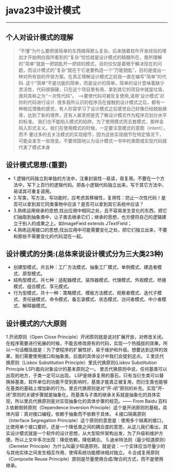 # java23中设计模式
-------------------------
## 个人对设计模式的理解
> “不懂”为什么要把很简单的东西搞得那么复杂。后来随着软件开发经验的增加才开始明白我所看到的“复杂”恰恰就是设计模式的精髓所在，我所理解的“简单”就是一把钥匙开一把锁的模式，目的仅仅是着眼于解决现在的问题，而设计模式的“复杂”就在于它是要构造一个“万能钥匙”，目的是提出一种对所有锁的开锁方案。在真正理解设计模式之前我一直在编写“简单”的代码.
  这个“简单”不是功能的简单，而是设计的简单。简单的设计意味着缺少灵活性，代码很钢硬，只在这个项目里有用，拿到其它的项目中就是垃圾，我将其称之为“一次性代码”。
  -->要使代码可被反复使用,请用'设计模式'对你的代码进行设计.
  很多我所认识的程序员在接触到设计模式之后，都有一种相见恨晚的感觉，有人形容学习了设计模式之后感觉自己好像已经脱胎换骨，达到了新的境界，还有人甚至把是否了解设计模式作为程序员划分水平的标准。
  我们也不能陷入模式的陷阱，为了使用模式而去套模式，那样会陷入形式主义。我们在使用模式的时候，一定要注意模式的意图（intent），而不 要过多的去关注模式的实现细节，因为这些实现细节在特定情况下，可能会发生一些改变。不要顽固地认为设计模式一书中的类图或实现代码就代表了模式本身
  
## 设计模式思想:(重要)
  - 1.逻辑代码独立到单独的方法中，注重封装性--易读，易复用。不要在一个方法中，写下上百行的逻辑代码。把各小逻辑代码独立出来，写于其它方法中，易读其可重复调用。
  - 2.写类，写方法，写功能时，应考虑其移植性，复用性：防止一次性代码！是否可以拿到其它同类事物中应该？是否可以拿到其它系统中应该？
  - 3.熟练运用继承的思想,找出应用中相同之处，且不容易发生变化的东西，把它们抽取到抽象类中，让子类去继承它们；继承的思想，也方便将自己的逻辑建立于别人的成果之上。如ImageField extends JTextField；
  - 4.熟练运用接口的思想,找出应用中可能需要变化之处，把它们独立出来，不要和那些不需要变化的代码混在一起。
  
## 设计模式的分类:(总体来说设计模式分为三大类23种)
  - 创建型模式，共五种：工厂方法模式、抽象工厂模式、单例模式、建造者模式、原型模式。
  - 结构型模式，共七种：适配器模式、装饰器模式、代理模式、外观模式、桥接模式、组合模式、享元模式。
  - 行为型模式，共十一种：策略模式、模板方法模式、观察者模式、迭代子模式、责任链模式、命令模式、备忘录模式、状态模式、访问者模式、中介者模式、解释器模式。
  
## 设计模式的六大原则
1.开闭原则（Open Close Principle）开闭原则就是说对扩展开放，对修改关闭。在程序需要进行拓展的时候，不能去修改原有的代码，实现一个热插拔的效果。所以一句话概括就是：为了使程序的扩展性好，易于维护和升级。想要达到这样的效果，我们需要使用接口和抽象类，后面的具体设计中我们会提到这点。
2.里氏代换原则（Liskov Substitution Principle）里氏代换原则(Liskov Substitution Principle LSP)面向对象设计的基本原则之一。 里氏代换原则中说，任何基类可以出现的地方，子类一定可以出现。 LSP是继承复用的基石，只有当衍生类可以替换掉基类，软件单位的功能不受到影响时，基类才能真正被复用，而衍生类也能够在基类的基础上增加新的行为。里氏代换原则是对“开-闭”原则的补充。实现“开-闭”原则的关键步骤就是抽象化。而基类与子类的继承关系就是抽象化的具体实现，所以里氏代换原则是对实现抽象化的具体步骤的规范。—— From Baidu 百科
3.依赖倒转原则（Dependence Inversion Principle）这个是开闭原则的基础，具体内容：真对接口编程，依赖于抽象而不依赖于具体。
4.接口隔离原则（Interface Segregation Principle）这个原则的意思是：使用多个隔离的接口，比使用单个接口要好。还是一个降低类之间的耦合度的意思，从这儿我们看出，其实设计模式就是一个软件的设计思想，从大型软件架构出发，为了升级和维护方便。所以上文中多次出现：降低依赖，降低耦合。
5.迪米特法则（最少知道原则）（Demeter Principle）为什么叫最少知道原则，就是说：一个实体应当尽量少的与其他实体之间发生相互作用，使得系统功能模块相对独立。
6.合成复用原则（Composite Reuse Principle）原则是尽量使用合成/聚合的方式，而不是使用继承。
